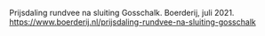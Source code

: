 Prijsdaling rundvee na sluiting Gosschalk. Boerderij, juli 2021.  https://www.boerderij.nl/prijsdaling-rundvee-na-sluiting-gosschalk
